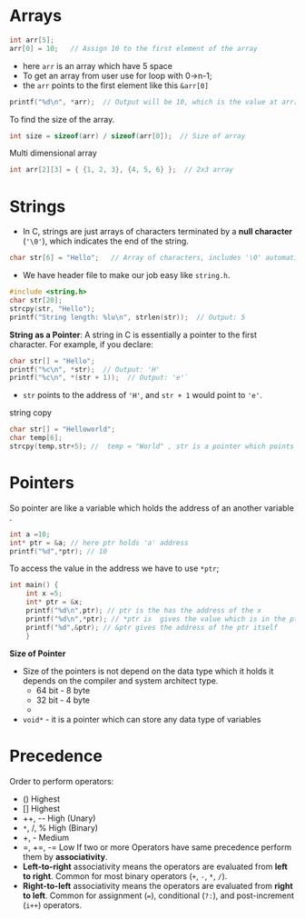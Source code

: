 # **Arrays**

```c
int arr[5];
arr[0] = 10;   // Assign 10 to the first element of the array
```
-  here `arr` is an array which have 5 space
- To get an array from user use for loop with 0->n-1;
-  the `arr` points to the first element like this `&arr[0]`
```c
printf("%d\n", *arr);  // Output will be 10, which is the value at arr[0]
```
To find the size of the array.
```c
int size = sizeof(arr) / sizeof(arr[0]);  // Size of array
```
Multi dimensional array 
```c
int arr[2][3] = { {1, 2, 3}, {4, 5, 6} };  // 2x3 array
```



# **Strings**
- In C, strings are just arrays of characters terminated by a **null character** (`'\0'`), which indicates the end of the string.
```c
char str[6] = "Hello";   // Array of characters, includes '\0' automatically we have to have a extra space for the null character '\0'.
```
- We have header file to make our job easy like `string.h`.
```c
#include <string.h>
char str[20];
strcpy(str, "Hello");
printf("String length: %lu\n", strlen(str));  // Output: 5
```
**String as a Pointer**: A string in C is essentially a pointer to the first character. For example, if you declare:
```c
char str[] = "Hello";
printf("%c\n", *str);  // Output: 'H' 
printf("%c\n", *(str + 1));  // Output: 'e'`
```
- `str` points to the address of `'H'`, and `str + 1` would point to `'e'`.

string copy
```c
char str[] = "Helloworld";
char temp[6];
strcpy(temp,str+5); //  temp = "World" , str is a pointer which points the string frist character but when we increment the pointer by five times now it is pointing to the w.
```

# Pointers
So  pointer are like a variable which holds the address of an another  variable .
```c
int a =10;
int* ptr = &a; // here ptr holds 'a' address
printf("%d",*ptr); // 10
```
To access the value in the address we have to use `*ptr`;

```c
int main() {
    int x =5;
    int* ptr = &x;
    printf("%d\n",ptr); // ptr is the has the address of the x
    printf("%d\n",*ptr); // *ptr is  gives the value which is in the ptr
    printf("%d",&ptr); // &ptr gives the address of the ptr itself
    }
```

**Size of Pointer**

- Size of the pointers is not depend on the data type which it holds it depends on the compiler and system architect type.
     - 64 bit  - 8 byte
     - 32 bit  - 4 byte
     - 
- `void*` -  it is a pointer which can store any data type  of variables




# Precedence

Order to perform operators:
- ()	        Highest
- []	        Highest	
- ++, --	High (Unary)	
- `*`, /, %	High (Binary)	
- +, -	        Medium	
- =, +=, -=	Low
If two or more Operators have same precedence perform them by **associativity**.
- **Left-to-right** associativity means the operators are evaluated from **left to right**. Common for most binary operators (`+`, `-`, `*`, `/`).
- **Right-to-left** associativity means the operators are evaluated from **right to left**. Common for assignment (`=`), conditional (`?:`), and post-increment (`i++`) operators.


